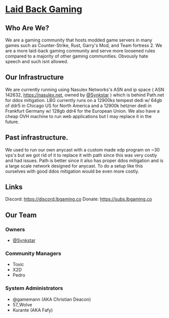 # [Laid Back Gaming](https://lbgaming.co)
## Who Are We?
We are a gaming community that hosts modded game servers in many games such as Counter-Strike, Rust, Garry's Mod, and Team fortress 2. We are a more laid-back gaming community and serve more loosened rules compared to a majority of other gaming communities. Obvously hate speech and such isnt allowed. 

## Our Infrastructure
We are currently running using Nasulex Networks's ASN and ip space ( ASN 142632, https://nasulex.net, owned by [@Synkstar](https://github.com/Synkstar) ) which is behind Path.net for ddos mitigation. LBG currently runs on a 12900ks tempest dedi w/ 64gb of ddr5 in Chicago US for North America and a 12900k hetzner dedi in Frankfurt Germany w/ 128gb ddr4 for the European Union.
We also have a cheap OVH machine to run web applications but I may replace it in the future.

## Past infrastructure. 
We used to run our own anycast with a custom made xdp program on ~30 vps's but we got rid of it to replace it with path since this was very costly and had issues. Path is better since it also has proper ddos mitigation and is a large scale network designed for anycast. To do a setup like this ourselves with good ddos mitigation would be even more costly. 

## Links
Discord: https://discord.lbgaming.co
Donate: https://subs.lbgaming.co

## Our Team
### Owners
* [@Synkstar](https://github.com/Synkstar)

### Community Managers
* Toxic
* X2D
* Pedro 

### System Administrators
* @gamemann (AKA Christian Deacon)
* 57_Wolve
* Kurante (AKA Fafy)
